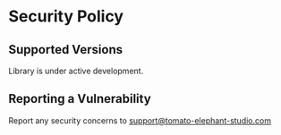 # Security Policy

## Supported Versions

Library is under active development.

## Reporting a Vulnerability

Report any security concerns to support@tomato-elephant-studio.com
